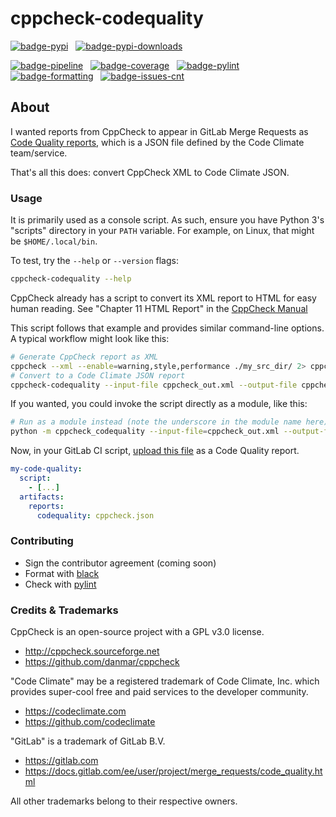 # cppcheck-codequality

[![badge-pypi](https://img.shields.io/pypi/v/cppcheck-codequality.svg?logo=pypi)](https://pypi.python.org/pypi/cppcheck-codequality/)
&nbsp;
[![badge-pypi-downloads](https://img.shields.io/pypi/dm/cppcheck-codequality)](https://pypistats.org/packages/cppcheck-codequality)


[![badge-pipeline](https://gitlab.com/ahogen/cppcheck-codequality/badges/main/pipeline.svg)](https://gitlab.com/ahogen/cppcheck-codequality/-/pipelines?scope=branches)
&nbsp;
[![badge-coverage](https://gitlab.com/ahogen/cppcheck-codequality/badges/main/coverage.svg)](https://gitlab.com/ahogen/cppcheck-codequality/-/pipelines?scope=branches)
&nbsp;
[![badge-pylint](https://gitlab.com/ahogen/cppcheck-codequality/-/jobs/artifacts/main/raw/badge.svg?job=pylint)](https://gitlab.com/ahogen/cppcheck-codequality/-/pipelines?scope=branches)
&nbsp;
[![badge-formatting](https://gitlab.com/ahogen/cppcheck-codequality/-/jobs/artifacts/main/raw/badge.svg?job=format_black)](https://gitlab.com/ahogen/cppcheck-codequality/-/pipelines?scope=branches)
&nbsp;
[![badge-issues-cnt](https://img.shields.io/badge/dynamic/json?label=issues&query=statistics.counts.opened&url=https%3A%2F%2Fgitlab.com%2Fapi%2Fv4%2Fprojects%2F19114200%2Fissues_statistics%3Fscope%3Dall)](https://gitlab.com/ahogen/cppcheck-codequality/-/issues)


## About

I wanted reports from CppCheck to appear in GitLab Merge Requests as [Code
Quality reports](https://docs.gitlab.com/ee/user/project/merge_requests/code_quality.html#implementing-a-custom-tool),
which is a JSON file defined by the Code Climate team/service.

That's all this does: convert CppCheck XML to Code Climate JSON.

### Usage

It is primarily used as a console script. As such, ensure you have Python 3's "scripts" directory in your `PATH` variable.
For example, on Linux, that might be `$HOME/.local/bin`.

To test, try the `--help` or `--version` flags:
```bash
cppcheck-codequality --help
```

CppCheck already has a script to convert its XML report to HTML for easy
human reading. See "Chapter 11 HTML Report" in the [CppCheck Manual](http://cppcheck.sourceforge.net/manual.pdf)

This script follows that example and provides similar command-line options.
A typical workflow might look like this:

```bash
# Generate CppCheck report as XML
cppcheck --xml --enable=warning,style,performance ./my_src_dir/ 2> cppcheck_out.xml
# Convert to a Code Climate JSON report
cppcheck-codequality --input-file cppcheck_out.xml --output-file cppcheck.json
```

If you wanted, you could invoke the script directly as a module, like this:

```bash
# Run as a module instead (note the underscore in the module name here)
python -m cppcheck_codequality --input-file=cppcheck_out.xml --output-file=cppcheck.json
```

Now, in your GitLab CI script, [upload this file](https://docs.gitlab.com/ee/ci/pipelines/job_artifacts.html#artifactsreportscodequality)
as a Code Quality report.

```yaml
my-code-quality:
  script:
    - [...]
  artifacts:
    reports:
      codequality: cppcheck.json
```

### Contributing

* Sign the contributor agreement (coming soon)
* Format with [black](https://pypi.org/project/black/)
* Check with [pylint](https://pypi.org/project/pylint/)

### Credits & Trademarks

CppCheck is an open-source project with a GPL v3.0 license.
* http://cppcheck.sourceforge.net
* https://github.com/danmar/cppcheck

"Code Climate" may be a registered trademark of Code Climate, Inc. which provides
super-cool free and paid services to the developer community.
* https://codeclimate.com
* https://github.com/codeclimate

"GitLab" is a trademark of GitLab B.V.
* https://gitlab.com
* https://docs.gitlab.com/ee/user/project/merge_requests/code_quality.html

All other trademarks belong to their respective owners.

